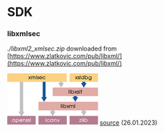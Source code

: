 # SDK

### libxmlsec



*./libxml2_xmlsec.zip* downloaded from [https://www.zlatkovic.com/pub/libxml/](https://www.zlatkovic.com/pub/libxml/)

![](./libxml-pkgdeps.png)
[source](https://www.zlatkovic.com/libxml.en.html) (26.01.2023)